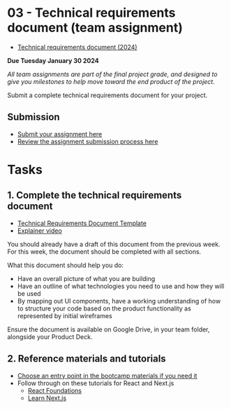 # 03 - Technical requirements document (team assignment)

- [Technical requirements document (2024)](https://youtu.be/3ZqvB-6_Cv4)

**Due Tuesday January 30 2024**

_All team assignments are part of the final project grade, and designed to give
you milestones to help move toward the end product of the project._

Submit a complete technical requirements document for your project.

## Submission

- [Submit your assignment here](https://github.com/digital-product-jam-2024/course/issues/3)
- [Review the assignment submission process here](https://github.com/digital-product-jam-2024/course#assignments)

# Tasks

## 1. Complete the technical requirements document

- [Technical Requirements Document Template](https://docs.google.com/document/d/1X06V7eabZSytoOu6-2VjLwZsAPS0HiE4ynLNUVvg9IM/edit)
- [Explainer video](https://youtu.be/3ZqvB-6_Cv4)

You should already have a draft of this document from the previous week. For
this week, the document should be completed with all sections.

What this document should help you do:

- Have an overall picture of what you are building
- Have an outline of what technologies you need to use and how they will be used
- By mapping out UI components, have a working understanding of how to structure
  your code based on the product functionality as represented by initial
  wireframes

Ensure the document is available on Google Drive, in your team folder, alongside
your Product Deck.

## 2. Reference materials and tutorials

- [Choose an entry point in the bootcamp materials if you need it](https://github.com/digital-product-jam-2024#bootcamp)
- Follow through on these tutorials for React and Next.js
  - [React Foundations](https://nextjs.org/learn/react-foundations)
  - [Learn Next.js](https://nextjs.org/learn/dashboard-app)
